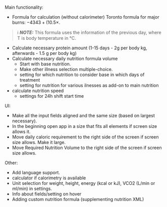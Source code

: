 Main functionality:
- Formula for calculation (without calorimeter) Toronto formula for major burns: $−4343 + (10.5 × %TBSA) + (0.23 × energy intake in kcal) + (0.84 × Harris-Benedict) + (114 × T) − (4.5 × days post-burn)$. 
> ℹ️ **_NOTE:_** This formula uses the information of the previous day, where T is body temperature in °C.
- Calculate necessary protein amount (1-15 days - 2g per body kg, afterwards - 1.5 g per body kg)
- Calculate necessary daily nutrition formula volume
	- Start with base nutrition.
	- Make other illness selection multiple-choice.
	- setting for which nutrition to consider base in which days of treatment
	- setting for nutrition for various ilnesses as add-on to main nutrition
- calculate nutrition speed
	- settings for 24h shift start time

UI:
- Make all the input fields aligned and the same size (based on largest necessary).
- In the beginning open app in a size that fits all elements if screen size allows it.
- Move daily caloric requirement to the right side of the screen if screen size allows. Make it large.
- Move Required Nutrition Volume to the right side of the screen if screen size allows.

Other:
- Add language support.
- calculator if calorimetry is available
- Unit selection for weight, height, energy (kcal or kJ), VCO2 (L/min or ml/min) in settings.
- Info about fields/setting on hover
- Adding custom nutrition formula (supplementing nutrition XML)


